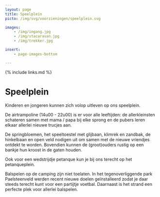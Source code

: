 ```yaml
---
layout: page
title: Speelplein
picto: /img/svg/voorzieningen/speelplein.svg

images:
    - /img/ingang.jpg
    - /img/stacaravan.jpg
    - /img/trekker.jpg

insert:
    - page-images-bottom

---
```

{% include links.md %}

# Speelplein

Kinderen en jongeren kunnen zich volop uitleven op ons speelplein. 

De airtrampoline (14u00 - 22u00) is er voor alle leeftijden: de allerkleinsten schateren samen met mama / papa bij elke sprong en de pubers leren elkaar allerlei nieuwe trucjes aan.

De springbloemen, het speeltoestel met glijbaan, klimrek en zandbak, de hinkelbaan en open veld nodigen uit om samen met de nieuwe vriendjes ontdekt te worden. 
Bovendien kunnen de (groot)ouders rustig op een bankje hun kroost in de gaten houden.

Ook voor een wedstrijdje petanque kun je bij ons terecht op het petanqueplein.

Balspelen op de camping zijn niet toelaten. In het tegenoverliggende park Paelsteenveld werden recent nieuwe doelen geïnstalleerd zodat je daar steeds terecht kunt voor een partijtje voetbal. Daarnaast is het strand een perfecte plek voor allerlei balspelen.

